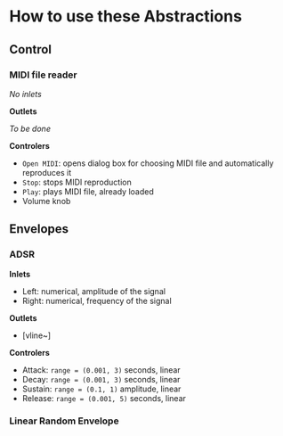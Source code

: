 # How to use these Abstractions

## Control

### MIDI file reader
*No inlets*

**Outlets**

*To be done*

**Controlers**
- `Open MIDI`: opens dialog box for choosing MIDI file and automatically reproduces it
- `Stop`: stops MIDI reproduction
- `Play`: plays MIDI file, already loaded
- Volume knob


## Envelopes

### ADSR
**Inlets**
- Left: numerical, amplitude of the signal
- Right: numerical, frequency of the signal

**Outlets**
- [vline~]

**Controlers**
- Attack: `range = (0.001, 3)` seconds, linear
- Decay: `range = (0.001, 3)` seconds, linear
- Sustain: `range = (0.1, 1)` amplitude, linear
- Release: `range = (0.001, 5)` seconds, linear

### Linear Random Envelope
